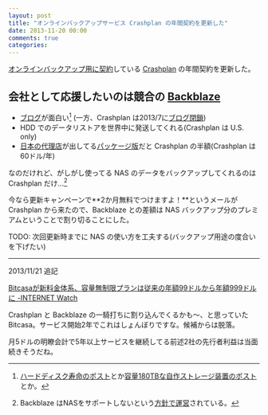 ```yaml
---
layout: post
title: "オンラインバックアップサービス Crashplan の年間契約を更新した"
date: 2013-11-20 00:00
comments: true
categories: 
---
```


[オンラインバックアップ用に契約][01]している [Crashplan][02] の年間契約を更新した。

## 会社として応援したいのは競合の [Backblaze][33]

  - [ブログ][71]が面白い[^01] (一方、Crashplan は2013/7に[ブログ閉鎖][03])
  - HDD でのデータリストアを世界中に発送してくれる(Crashplan は U.S. only)
  - [日本の代理店][75]が出してる[パッケージ版][41]だと Crashplan の半額(Crashplan は60ドル/年)

なのだけれど、がしがし使ってる NAS のデータをバックアップしてくれるのは Crashplan だけ...[^02]

今なら更新キャンペーンで**2か月無料でつけますよ！**というメールが Crashplan から来たので、Backblaze との差額は NAS バックアップ分のプレミアムということで割り切ることにした。

TODO: 次回更新時までに NAS の使い方を工夫する(バックアップ用途の度合いを下げたい)

----
2013/11/21 追記

[Bitcasaが新料金体系、容量無制限プランは従来の年額99ドルから年額999ドルに -INTERNET Watch][76]

Crashplan と Backblaze の一騎打ちに割り込んでくるかも～、と思っていた Bitcasa。サービス開始2年でこれはしょんぼりですな。候補からは脱落。

月5ドルの明瞭会計で5年以上サービスを継続してる前述2社の先行者利益は当面続きそうだね。

[01]: http://blog.harupong.com/2013/03/taking_inventory_of_internet_on_every_february_2013/
[02]: http://www.crashplan.com/
[03]: http://www.code42.com/blog/code42/were-moving
[33]: http://www.backblaze.com/ja_JP/
[41]: http://www.amazon.co.jp/dp/B00BZF49NS/
[71]: http://blog.backblaze.com/
[75]: https://www.sourcenext.com/product/pc/sys/pc_sys_000789/
[76]: http://internet.watch.impress.co.jp/docs/news/20131120_624470.html

[^01]: [ハードディスク寿命のポスト](http://blog.backblaze.com/2013/11/12/how-long-do-disk-drives-last/)とか[容量180TBな自作ストレージ装置のポスト](http://blog.backblaze.com/2013/02/20/180tb-of-good-vibrations-storage-pod-3-0/)とか。

[^02]: Backblaze はNASをサポートしないという[方針で運営](http://www.backblaze.com/edrive.html)されている。